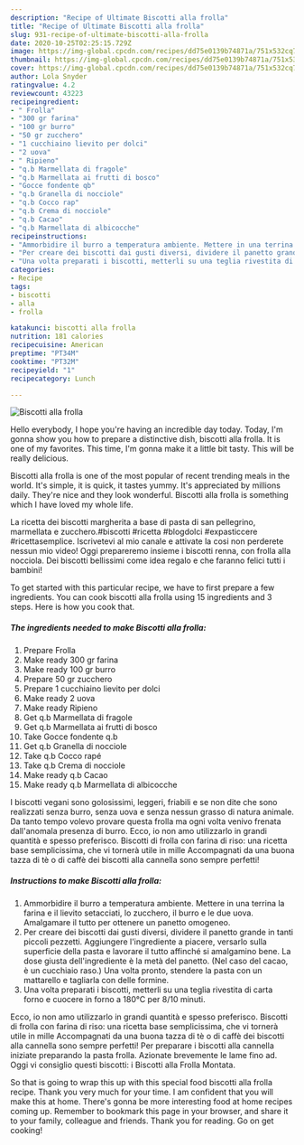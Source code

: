 ```yaml
---
description: "Recipe of Ultimate Biscotti alla frolla"
title: "Recipe of Ultimate Biscotti alla frolla"
slug: 931-recipe-of-ultimate-biscotti-alla-frolla
date: 2020-10-25T02:25:15.729Z
image: https://img-global.cpcdn.com/recipes/dd75e0139b74871a/751x532cq70/biscotti-alla-frolla-recipe-main-photo.jpg
thumbnail: https://img-global.cpcdn.com/recipes/dd75e0139b74871a/751x532cq70/biscotti-alla-frolla-recipe-main-photo.jpg
cover: https://img-global.cpcdn.com/recipes/dd75e0139b74871a/751x532cq70/biscotti-alla-frolla-recipe-main-photo.jpg
author: Lola Snyder
ratingvalue: 4.2
reviewcount: 43223
recipeingredient:
- " Frolla"
- "300 gr farina"
- "100 gr burro"
- "50 gr zucchero"
- "1 cucchiaino lievito per dolci"
- "2 uova"
- " Ripieno"
- "q.b Marmellata di fragole"
- "q.b Marmellata ai frutti di bosco"
- "Gocce fondente qb"
- "q.b Granella di nocciole"
- "q.b Cocco rap"
- "q.b Crema di nocciole"
- "q.b Cacao"
- "q.b Marmellata di albicocche"
recipeinstructions:
- "Ammorbidire il burro a temperatura ambiente. Mettere in una terrina la farina e il lievito setacciati, lo zucchero, il burro e le due uova. Amalgamare il tutto per ottenere un panetto omogeneo."
- "Per creare dei biscotti dai gusti diversi, dividere il panetto grande in tanti piccoli pezzetti. Aggiungere l&#39;ingrediente a piacere, versarlo sulla superficie della pasta e lavorare il tutto affinché si amalgamino bene. La dose giusta dell&#39;ingrediente è la metà del panetto. (Nel caso del cacao, è un cucchiaio raso.) Una volta pronto, stendere la pasta con un mattarello e tagliarla con delle formine."
- "Una volta preparati i biscotti, metterli su una teglia rivestita di carta forno e cuocere in forno a 180°C per 8/10 minuti."
categories:
- Recipe
tags:
- biscotti
- alla
- frolla

katakunci: biscotti alla frolla 
nutrition: 181 calories
recipecuisine: American
preptime: "PT34M"
cooktime: "PT32M"
recipeyield: "1"
recipecategory: Lunch

---
```



![Biscotti alla frolla](https://img-global.cpcdn.com/recipes/dd75e0139b74871a/751x532cq70/biscotti-alla-frolla-recipe-main-photo.jpg)

Hello everybody, I hope you're having an incredible day today. Today, I'm gonna show you how to prepare a distinctive dish, biscotti alla frolla. It is one of my favorites. This time, I'm gonna make it a little bit tasty. This will be really delicious.

Biscotti alla frolla is one of the most popular of recent trending meals in the world. It's simple, it is quick, it tastes yummy. It's appreciated by millions daily. They're nice and they look wonderful. Biscotti alla frolla is something which I have loved my whole life.

La ricetta dei biscotti margherita a base di pasta di san pellegrino, marmellata e zucchero.#biscotti #ricetta #blogdolci #expasticcere #ricettasemplice. Iscrivetevi al mio canale e attivate la cosi non perderete nessun mio video! Oggi prepareremo insieme i biscotti renna, con frolla alla nocciola. Dei biscotti bellissimi come idea regalo e che faranno felici tutti i bambini!


To get started with this particular recipe, we have to first prepare a few ingredients. You can cook biscotti alla frolla using 15 ingredients and 3 steps. Here is how you cook that.

<!--inarticleads1-->

##### The ingredients needed to make Biscotti alla frolla:

1. Prepare  Frolla
1. Make ready 300 gr farina
1. Make ready 100 gr burro
1. Prepare 50 gr zucchero
1. Prepare 1 cucchiaino lievito per dolci
1. Make ready 2 uova
1. Make ready  Ripieno
1. Get q.b Marmellata di fragole
1. Get q.b Marmellata ai frutti di bosco
1. Take Gocce fondente q.b
1. Get q.b Granella di nocciole
1. Take q.b Cocco rapé
1. Take q.b Crema di nocciole
1. Make ready q.b Cacao
1. Make ready q.b Marmellata di albicocche


I biscotti vegani sono golosissimi, leggeri, friabili e se non dite che sono realizzati senza burro, senza uova e senza nessun grasso di natura animale. Da tanto tempo volevo provare questa frolla ma ogni volta venivo frenata dall&#39;anomala presenza di burro. Ecco, io non amo utilizzarlo in grandi quantità e spesso preferisco. Biscotti di frolla con farina di riso: una ricetta base semplicissima, che vi tornerà utile in mille Accompagnati da una buona tazza di tè o di caffè dei biscotti alla cannella sono sempre perfetti! 

<!--inarticleads2-->

##### Instructions to make Biscotti alla frolla:

1. Ammorbidire il burro a temperatura ambiente. Mettere in una terrina la farina e il lievito setacciati, lo zucchero, il burro e le due uova. Amalgamare il tutto per ottenere un panetto omogeneo.
1. Per creare dei biscotti dai gusti diversi, dividere il panetto grande in tanti piccoli pezzetti. Aggiungere l&#39;ingrediente a piacere, versarlo sulla superficie della pasta e lavorare il tutto affinché si amalgamino bene. La dose giusta dell&#39;ingrediente è la metà del panetto. (Nel caso del cacao, è un cucchiaio raso.) Una volta pronto, stendere la pasta con un mattarello e tagliarla con delle formine.
1. Una volta preparati i biscotti, metterli su una teglia rivestita di carta forno e cuocere in forno a 180°C per 8/10 minuti.


Ecco, io non amo utilizzarlo in grandi quantità e spesso preferisco. Biscotti di frolla con farina di riso: una ricetta base semplicissima, che vi tornerà utile in mille Accompagnati da una buona tazza di tè o di caffè dei biscotti alla cannella sono sempre perfetti! Per preparare i biscotti alla cannella iniziate preparando la pasta frolla. Azionate brevemente le lame fino ad. Oggi vi consiglio questi biscotti: i Biscotti alla Frolla Montata. 

So that is going to wrap this up with this special food biscotti alla frolla recipe. Thank you very much for your time. I am confident that you will make this at home. There's gonna be more interesting food at home recipes coming up. Remember to bookmark this page in your browser, and share it to your family, colleague and friends. Thank you for reading. Go on get cooking!
